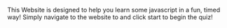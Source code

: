 This Website is designed to help you learn some javascript in a fun, timed way! Simply navigate to the website to and click start to begin the quiz!
